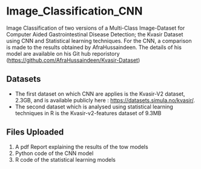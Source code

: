 # Image_Classification_CNN
Image Classification of two versions of a  Multi-Class Image-Dataset for Computer Aided Gastrointestinal Disease Detection; the Kvasir Dataset using CNN and Statistical learning techniques.
For the CNN, a comparison is made to the results obtained by AfraHussaindeen. The details of his model are available on his Git hub reporistory (https://github.com/AfraHussaindeen/Kvasir-Dataset) 

## Datasets
- The first dataset on which CNN are applies is the Kvasir-V2 dataset, 2.3GB, and is available publicly here : https://datasets.simula.no/kvasir/.
- The second dataset which is analysed using statistical learning techniques in R is the Kvasir-v2-features dataset of 9.3MB

## Files Uploaded
1. A pdf Report explaining the results of the tow models
2. Python code of the CNN model
3. R code of the statistical learning models
